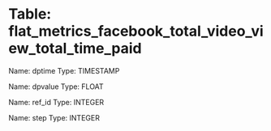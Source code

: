 Table: flat_metrics_facebook_total_video_view_total_time_paid
=============================================================

Name: dptime
Type: TIMESTAMP

Name: dpvalue
Type: FLOAT

Name: ref_id
Type: INTEGER

Name: step
Type: INTEGER

